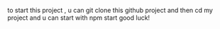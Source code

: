 to start this project , u can git clone this github project and then cd my project and u can start with npm start good luck!
